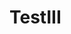 # TestIII
<html>
<head>
<style>
url(https://www.adorama.com/alc/wp-content/uploads/2021/05/bird-wings-flying-feature.gif);
body {
background-image:
background-repeat: no-repeat; background-size: cover;
}
</style>
</head>
<body>
</body>
</html>
